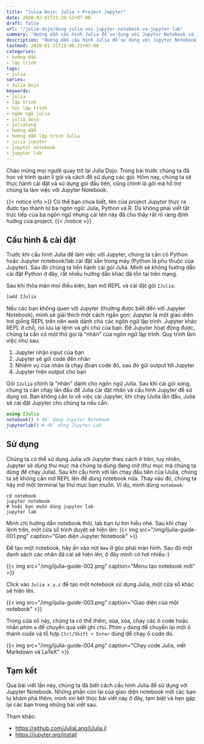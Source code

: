 ```yaml
---
title: "Julia Dojo: Julia + Project Jupyter"
date: 2020-02-01T23:28:52+07:00
draft: false
url: "/julia-dojo/dung-julia-voi-jupyter-notebook-va-jupyter-lab"
summary: "Hướng dẫn cấu hình Julia để sử dụng với Jupyter Notebook và Jupyter Lab"
description: "Hướng dẫn cấu hình Julia để sử dụng với Jupyter Notebook và Jupyter Lab"
lastmod: 2020-01-31T13:46:21+07:00
categories:
- hướng dẫn
- lập trình
tags:
- julia
series:
- Julia Dojo
keywords:
- julia
- lập trình
- học lập trình
- ngôn ngữ julia
- julia dojo
- julialang
- hướng dẫn
- hướng dẫn lập trình Julia
- julia jupyter
- jupyter notebook
- jupyter lab
---
```


Chào mừng mọi người quay trở lại Julia Dojo. Trong bài trước chúng ta đã học về trình quản lí gói và cách để sử dụng các gói. Hôm nay, chúng ta sẽ thực hành cài đặt và sử dụng gói đầu tiên, cũng chính là gói mà hỗ trợ chúng ta làm việc với Jupyter Notebook. 

{{< notice info >}}
Có thể bạn chưa biết, tên của project Jupyter thực ra được tạo thành từ ba ngôn ngữ: Julia, Python và R. Dù không phải viết tắt trực tiếp của ba ngôn ngữ nhưng cái tên này đã cho thấy rất rõ ràng định hướng của project.
{{< /notice >}}

## Cấu hình & cài đặt

Trước khi cấu hình Julia để làm việc với Jupyter, chúng ta cần có Python hoặc Jupyter notebook/lab cài đặt sẵn trong máy (Python là phụ thuộc của Jupyter). Sau đó chúng ta tiến hành cài gói Julia. Mình sẽ không hướng dẫn cài đặt Python ở đây, rất nhiều hướng dẫn khác đã tồn tại trên mạng.

Sau khi thỏa mãn mọi điều kiện, bạn mở REPL và cài đặt gói `IJulia`.
```julia
]add IJulia
```

Nếu các bạn không quen với Jupyter (thường được biết đến với Jupyter Notebook), mình sẽ giải thích một cách ngắn gọn: Jupyter là một giao diện hơi giống REPL trên nền web dành cho các ngôn ngữ lập trình. Jupyter khác REPL ở chỗ, nó lưu lại lệnh và ghi chú của bạn. Để Jupyter hoạt động được, chúng ta cần có một thứ gọi là "nhân" của ngôn ngữ lập trình. Quy trình làm việc như sau:

1. Jupyter nhận input của bạn
2. Jupyter sẽ gửi code đến nhân
3. Nhiệm vụ của nhân là chạy đoạn code đó, sau đó gửi output tới Jupyter
4. Jupyter hiện output cho bạn

Gói `IJulia` chính là "nhân" dành cho ngôn ngữ Julia. Sau khi cài gói xong, chúng ta cần chạy lần đầu để Julia cài đặt nhân và cấu hình Jupyter để sử dụng nó. Bạn không cần lo về việc cài Jupyter, khi chạy IJulia lần đầu, Julia sẽ cài đặt Jupyter cho chúng ta nếu cần.
```julia
using IJulia
notebook() # để dùng Jupyter Notebook
jupyterlab() # để dùng Jupyter Lab
```

## Sử dụng

Chúng ta có thể sử dụng Julia với Jupyter theo cách ở trên, tuy nhiên, Jupyter sẽ dùng thư mục mà chúng ta dùng đang mở (thư mục mà chúng ta dùng để chạy Julia). Sau khi cấu hình với lần chạy đầu tiên của IJulia, chúng ta sẽ không cần mở REPL lên để dùng notebook nữa. Thay vào đó, chúng ta hãy mở một terminal tại thư mục bạn muốn. Ví dụ, mình dùng `notebook`:
```shell
cd notebook
jupyter notebook
# hoặc bạn muốn dùng jupyter lab
jupyter lab
```

Mình chỉ hướng dẫn notebook thôi, lab bạn tự tìm hiểu nhé. Sau khi chạy lệnh trên, một cửa sổ trình duyệt sẽ hiện lên:
{{< img src="/img/ijulia-guide-001.png" caption="Giao diện Jupyter Notebook" >}}

Để tạo một notebook, hãy ấn vào nút `New` ở góc phải màn hình. Sau đó một danh sách các nhân đã cài sẽ hiện lên, ở đây mình có hơi nhiều :)

{{< img src="/img/ijulia-guide-002.png" caption="Menu tạo notebook mới" >}}

Click vào `Julia x.y.z` để tạo một notebook sử dụng Julia, một cửa sổ khác sẽ hiện lên.

{{< img src="/img/ijulia-guide-003.png" caption="Giao diện của một notebook" >}}

Trong cửa sổ này, chúng ta có thể thêm, sửa, xóa, chạy các ô code hoặc nhấn phím `m` để chuyển qua viết ghi chú. Phím `y` dùng để chuyển lại một ô thành code và tổ hợp `Ctrl/Shift + Enter` dùng để chạy ô code đó.

{{< img src="/img/ijulia-guide-004.png" caption="Chạy code Julia, viết Markdown và LaTeX" >}}

## Tạm kết

Qua bài viết lần này, chúng ta đã biết cách cấu hình Julia để sử dụng với Jupyter Notebook. Những phần còn lại của giao diện notebook mời các bạn tự khám phá thêm, mình xin kết thúc bài viết này ở đây, tạm biệt và hẹn gặp lại các bạn trong những bài viết sau.

Tham khảo:
- https://github.com/JuliaLang/IJulia.jl
- https://jupyter.org/install
